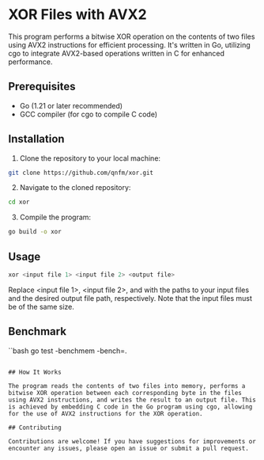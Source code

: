 # XOR Files with AVX2

This program performs a bitwise XOR operation on the contents of two files using AVX2 instructions for efficient processing. It's written in Go, utilizing cgo to integrate AVX2-based operations written in C for enhanced performance.

## Prerequisites

- Go (1.21 or later recommended)
- GCC compiler (for cgo to compile C code)

## Installation

1. Clone the repository to your local machine:

```bash
git clone https://github.com/qnfm/xor.git
```

2. Navigate to the cloned repository:

```bash
cd xor
```

3. Compile the program:

```bash
go build -o xor
```

## Usage

```bash
xor <input file 1> <input file 2> <output file>
```

Replace <input file 1>, <input file 2>, and <output file> with the paths to your input files and the desired output file path, respectively. Note that the input files must be of the same size.

## Benchmark

``bash
go test -benchmem -bench=.
```

## How It Works

The program reads the contents of two files into memory, performs a bitwise XOR operation between each corresponding byte in the files using AVX2 instructions, and writes the result to an output file. This is achieved by embedding C code in the Go program using cgo, allowing for the use of AVX2 instructions for the XOR operation.

## Contributing

Contributions are welcome! If you have suggestions for improvements or encounter any issues, please open an issue or submit a pull request.
